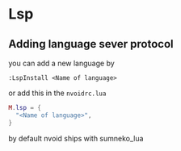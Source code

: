 # Lsp
## Adding language sever protocol
you can add a new language by
```vim
:LspInstall <Name of language>
```
or add this in the `nvoidrc.lua`
```lua
M.lsp = {
  "<Name of language>",
}
```
by default nvoid ships with sumneko_lua
